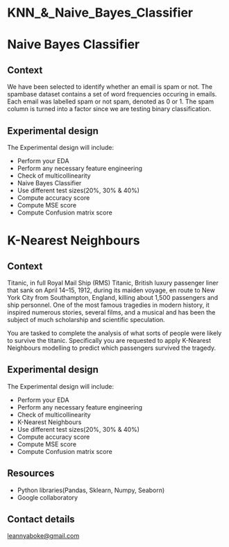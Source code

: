 # KNN_&_Naive_Bayes_Classifier

# Naive Bayes Classifier

## Context
We have been selected to identify whether an email is spam or not.
The spambase dataset contains a set of word frequencies occuring in emails. 
Each email was labelled spam or not spam, denoted as 0 or 1. The spam column is turned
into a factor since we are testing binary classification.

## Experimental design

The Experimental design will include:

* Perform your EDA
* Perform any necessary feature engineering
* Check of multicollinearity
* Naive Bayes Classifier
* Use different test sizes(20%, 30% & 40%)
* Compute accuracy score
* Compute MSE score
* Compute Confusion matrix score

# K-Nearest Neighbours

## Context
Titanic, in full Royal Mail Ship (RMS) Titanic, British luxury passenger liner that sank on April 14–15,
1912, during its maiden voyage, en route to New York City from Southampton, England, killing about 1,500 
passengers and ship personnel. One of the most famous tragedies in modern history, it inspired numerous stories, 
several films, and a musical and has been the subject of much scholarship and scientific speculation.

You are tasked to complete the analysis of what sorts of people were likely to survive the titanic.
Specifically you are requested to apply K-Nearest Neighbours modelling to predict which passengers 
survived the tragedy.


## Experimental design

The Experimental design will include:

* Perform your EDA
* Perform any necessary feature engineering
* Check of multicollinearity
* K-Nearest Neighbours
* Use different test sizes(20%, 30% & 40%)
* Compute accuracy score
* Compute MSE score
* Compute Confusion matrix score

## Resources

* Python libraries(Pandas, Sklearn, Numpy, Seaborn)
* Google collaboratory

## Contact details
leannyaboke@gmail.com
